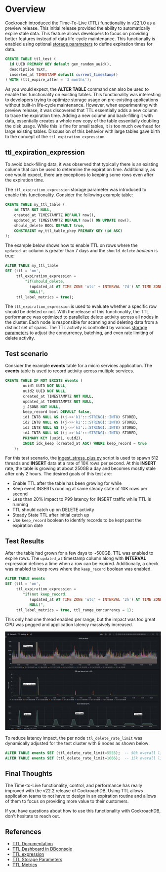 # Overview

Cockroach introduced the Time-To-Live (TTL) functionality in v22.1.0 as a preview release.  This initial release provided the ability to automatically expire stale data.  This feature allows developers to focus on providing better features instead of data life-cycle maintenance.   This functionally is enabled using optional [storage parameters](https://www.cockroachlabs.com/docs/stable/sql-grammar.html#opt_with_storage_parameter_list "storage parameters") to define expiration times for data.

```sql
CREATE TABLE ttl_test (
  id UUID PRIMARY KEY default gen_random_uuid(),
  description TEXT,
  inserted_at TIMESTAMP default current_timestamp()
) WITH (ttl_expire_after = '3 months');
```

As you would expect, the **ALTER TABLE** command can also be used to enable this functionality on existing tables.  This functionality was interesting to developers trying to optimize storage usage on pre-existing applications without built-in life-cycle maintenance.  However, when experimenting with preview release, it was discovered that TTL essentially adds a new column to trace the expiration time.  Adding a new column and back-filling it with data, essentially creates a whole new copy of the table essentially doubling the disk usage.  While this is fine for small tables, it is too much overhead for large existing tables.  Discussion of this behavior with large tables gave birth to the concept of the `ttl_expiration_expression`.

## ttl_expiration_expression

To avoid back-filling data, it was observed that typically there is an existing column that can be used to determine the expiration time.  Additionally, as one would expect, there are exceptions to keeping some rows even after the expiration time.

The `ttl_expiration_expression` storage parameter was introduced to enable this functionality.  Consider the following example table:

```sql
CREATE TABLE my_ttl_table (
    id INT8 NOT NULL,
    created_at TIMESTAMPTZ DEFAULT now(),
    updated_at TIMESTAMPTZ DEFAULT now() ON UPDATE now(),
    should_delete BOOL DEFAULT true,
    CONSTRAINT my_ttl_table_pkey PRIMARY KEY (id ASC)
);
```

The example below shows how to enable TTL on rows where the `updated_at` column is greater than 7 days and the `should_delete` *boolean* is true:

```sql
ALTER TABLE my_ttl_table 
SET (ttl = 'on', 
     ttl_expiration_expression = 
         "if(should_delete, 
           (updated_at AT TIME ZONE 'utc' + INTERVAL '7d') AT TIME ZONE 'utc', 
           NULL)",
     ttl_label_metrics = true);
```

The `ttl_expiration_expression` is used to evaluate whether a specific row should be deleted or not.  With the release of this functionality, the TTL performance was optimized to parallelize delete activity across all nodes in the cluster.  Each node is responsible for scanning and deleting data from a distinct set of spans.  The TTL activity is controlled by various [storage parameters](https://www.cockroachlabs.com/docs/stable/row-level-ttl.html#ttl-storage-parameters) to adjust the concurrency, batching, and even rate limiting of delete activity.

## Test scenario

Consider the example **events** table for a micro services application.  The **events** table is used to record activity across multiple services. 
 
```sql
CREATE TABLE IF NOT EXISTS events (
        uuid1 UUID NOT NULL,
        uuid2 UUID NOT NULL,
        created_at TIMESTAMPTZ NOT NULL,
        updated_at TIMESTAMPTZ NOT NULL,
        j JSONB NOT NULL,
        keep_record bool DEFAULT false,
        id1 INT8 NULL AS ((j->>'k1':::STRING)::INT8) STORED,
        id2 INT8 NULL AS ((j->>'k2':::STRING)::INT8) STORED,
        id3 INT8 NULL AS ((j->>'k3':::STRING)::INT8) STORED,
        id4 INT8 NULL AS ((j->>'k4':::STRING)::INT8) STORED,
        PRIMARY KEY (uuid1, uuid2),
        INDEX idx_keep (created_at ASC) WHERE keep_record = true
    );
```

For this test scenario, the [ingest_stress_plus.py](ingest_stress_plus.py) script is used to spawn 512 threads and **INSERT** data at a rate of 10K rows per second.  At this **INSERT** rate, the table is growing at about 250GB a day and becomes mostly stale after only 2 hours.  The desired goals of this test are:


- Enable TTL after the table has been growing for while
- Keep event INSERTs running at same steady state of 10K rows per second
- Less than 20% impact to P99 latency for INSERT traffic while TTL is running
- TTL should catch up on DELETE activity
- Steady State TTL after initial catch up
- Use `keep_record` boolean to identify records to be kept past the expiration date

## Test Results

After the table had grown for a few days to ~500GB, TTL was enabled to expire rows.  The `updated_at` timestamp column along with **INTERVAL** expression defines a time when a row can be expired.  Additionally, a check was enabled to keep rows where the `keep_record` boolean was enabled.

```sql
ALTER TABLE events 
SET (ttl = 'on', 
     ttl_expiration_expression = 
        "if(not keep_record, 
           (updated_at AT TIME ZONE 'utc' + INTERVAL '2h') AT TIME ZONE 'utc', 
           NULL)",
     ttl_label_metrics = true, ttl_range_concurrency = 1);
```

This only had one thread enabled per range, but the impact was too great CPU was pegged and application latency massively increased.

![TTL delete limit adjustments](ttl_limit_delete_rps.png)

To reduce latency impact, the per node `ttl_delete_rate_limit` was dynamically adjusted for the test cluster with 9 nodes as shown below:

```sql
ALTER TABLE events SET (ttl_delete_rate_limit=5555);  -- 50k overall limit
ALTER TABLE events SET (ttl_delete_rate_limit=1666);  -- 15k overall limit
```

## Final Thoughts

The Time-to-Live functionality, control, and performance has really improved with the v22.2 release of CockroachDB.  Using TTL allows application teams to not have to design in an expiration routine and allows of them to focus on providing more value to their customers.

If you have questions about how to use this functionality with CockroachDB, don't hesitate to reach out.

## References

- [TTL Documentation](https://www.cockroachlabs.com/docs/stable/row-level-ttl.html)
- [TTL Dashboard in DBconsole](https://www.cockroachlabs.com/docs/stable/ui-ttl-dashboard.html)
- [TTL expression](https://www.cockroachlabs.com/docs/stable/row-level-ttl.html#using-ttl_expiration_expression)
- [TTL Storage Parameters](https://www.cockroachlabs.com/docs/stable/row-level-ttl.html#ttl-storage-parameters)
- [TTL Metrics](https://www.cockroachlabs.com/docs/stable/row-level-ttl.html#ttl-metrics)
